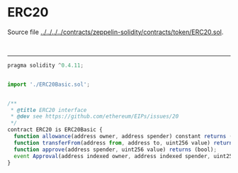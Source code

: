# ERC20

Source file [../../../../contracts/zeppelin-solidity/contracts/token/ERC20.sol](../../../../contracts/zeppelin-solidity/contracts/token/ERC20.sol).

<br />

<hr />

```javascript
pragma solidity ^0.4.11;


import './ERC20Basic.sol';


/**
 * @title ERC20 interface
 * @dev see https://github.com/ethereum/EIPs/issues/20
 */
contract ERC20 is ERC20Basic {
  function allowance(address owner, address spender) constant returns (uint256);
  function transferFrom(address from, address to, uint256 value) returns (bool);
  function approve(address spender, uint256 value) returns (bool);
  event Approval(address indexed owner, address indexed spender, uint256 value);
}

```
